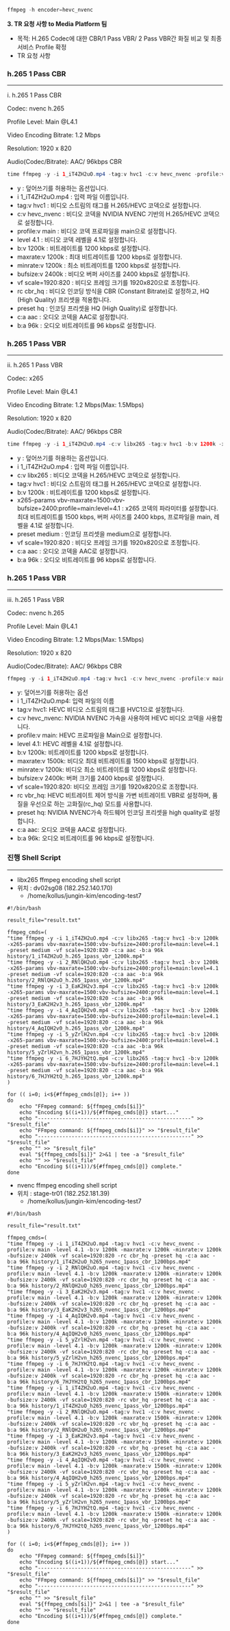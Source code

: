 ```java
ffmpeg -h encoder=hevc_nvenc
```

**3. TR 요청 사항 to Media Platform 팀**

- 목적: H.265 Codec에 대한 CBR/1 Pass VBR/ 2 Pass VBR간 화질 비교 및 최종 서비스 Profile 확정
- TR 요청 사항

### h.265 1 Pass CBR

---

i. h.265 1 Pass CBR

Codec: nvenc h.265

Profile Level: Main @L4.1

Video Encoding Bitrate: 1.2 Mbps

Resolution: 1920 x 820

Audio(Codec/Bitrate): AAC/ 96kbps CBR

```java
time ffmpeg -y -i 1_iT4ZH2uO.mp4 -tag:v hvc1 -c:v hevc_nvenc -profile:v main -level 4.1 -b:v 1200k -maxrate:v 1200k -minrate:v 1200k -bufsize:v 2400k -vf scale=1920:820 -rc cbr_hq -preset hq -c:a aac -b:a 96k history/1_iT4ZH2uO_h265_nvenc_1pass_cbr_1200bps.mp4
```

- y : 덮어쓰기를 허용하는 옵션입니다.
- i 1_iT4ZH2uO.mp4 : 입력 파일 이름입니다.
- tag:v hvc1 : 비디오 스트림의 태그를 H.265/HEVC 코덱으로 설정합니다.
- c:v hevc_nvenc : 비디오 코덱을 NVIDIA NVENC 기반의 H.265/HEVC 코덱으로 설정합니다.
- profile:v main : 비디오 코덱 프로파일을 main으로 설정합니다.
- level 4.1 : 비디오 코덱 레벨을 4.1로 설정합니다.
- b:v 1200k : 비트레이트를 1200 kbps로 설정합니다.
- maxrate:v 1200k : 최대 비트레이트를 1200 kbps로 설정합니다.
- minrate:v 1200k : 최소 비트레이트를 1200 kbps로 설정합니다.
- bufsize:v 2400k : 비디오 버퍼 사이즈를 2400 kbps로 설정합니다.
- vf scale=1920:820 : 비디오 프레임 크기를 1920x820으로 조정합니다.
- rc cbr_hq : 비디오 인코딩 방식을 CBR (Constant Bitrate)로 설정하고, HQ (High Quality) 프리셋을 적용합니다.
- preset hq : 인코딩 프리셋을 HQ (High Quality)로 설정합니다.
- c:a aac : 오디오 코덱을 AAC로 설정합니다.
- b:a 96k : 오디오 비트레이트를 96 kbps로 설정합니다.


### h.265 1 Pass VBR

---

ii. h.265 1 Pass VBR

Codec: x265

Profile Level: Main @L4.1

Video Encoding Bitrate: 1.2 Mbps(Max: 1.5Mbps)

Resolution: 1920 x 820

Audio(Codec/Bitrate): AAC/ 96kbps CBR

```java
time ffmpeg -y -i 1_iT4ZH2uO.mp4 -c:v libx265 -tag:v hvc1 -b:v 1200k -x265-params vbv-maxrate=1500:vbv-bufsize=2400:profile=main:level=4.1 -preset medium -vf scale=1920:820 -c:a aac -b:a 96k history/1_iT4ZH2uO.mp4_h.265_1pass_vbr_1200k.mp4
```

- y : 덮어쓰기를 허용하는 옵션입니다.
- i 1_iT4ZH2uO.mp4 : 입력 파일 이름입니다.
- c:v libx265 : 비디오 코덱을 H.265/HEVC 코덱으로 설정합니다.
- tag:v hvc1 : 비디오 스트림의 태그를 H.265/HEVC 코덱으로 설정합니다.
- b:v 1200k : 비트레이트를 1200 kbps로 설정합니다.
- x265-params vbv-maxrate=1500:vbv-bufsize=2400:profile=main:level=4.1 : x265 코덱의 파라미터를 설정합니다. 최대 비트레이트를 1500 kbps, 버퍼 사이즈를 2400 kbps, 프로파일을 main, 레벨을 4.1로 설정합니다.
- preset medium : 인코딩 프리셋을 medium으로 설정합니다.
- vf scale=1920:820 : 비디오 프레임 크기를 1920x820으로 조정합니다.
- c:a aac : 오디오 코덱을 AAC로 설정합니다.
- b:a 96k : 오디오 비트레이트를 96 kbps로 설정합니다.

### h.265 1 Pass VBR

---

iii. h.265 1 Pass VBR

Codec: nvenc h.265

Profile Level: Main @L4.1

Video Encoding Bitrate: 1.2 Mbps(Max: 1.5Mbps)

Resolution: 1920 x 820

Audio(Codec/Bitrate): AAC/ 96kbps CBR

```java
ffmpeg -y -i 1_iT4ZH2uO.mp4 -tag:v hvc1 -c:v hevc_nvenc -profile:v main -level 4.1 -b:v 1200k -maxrate:v 1500k -minrate:v 1200k -bufsize:v 2400k -vf scale=1920:820 -rc vbr_hq -preset hq -c:a aac -b:a 96k history/1_iT4ZH2uO_h265_nvenc_1pass_vbr_1200bps.mp4
```

- y: 덮어쓰기를 허용하는 옵션
- i 1_iT4ZH2uO.mp4: 입력 파일의 이름
- tag:v hvc1: HEVC 비디오 스트림의 태그를 HVC1으로 설정합니다.
- c:v hevc_nvenc: NVIDIA NVENC 가속을 사용하여 HEVC 비디오 코덱을 사용합니다.
- profile:v main: HEVC 프로파일을 Main으로 설정합니다.
- level 4.1: HEVC 레벨을 4.1로 설정합니다.
- b:v 1200k: 비트레이트를 1200 kbps로 설정합니다.
- maxrate:v 1500k: 비디오 최대 비트레이트를 1500 kbps로 설정합니다.
- minrate:v 1200k: 비디오 최소 비트레이트를 1200 kbps로 설정합니다.
- bufsize:v 2400k: 버퍼 크기를 2400 kbps로 설정합니다.
- vf scale=1920:820: 비디오 프레임 크기를 1920x820으로 조정합니다.
- rc vbr_hq: HEVC 비트레이트 제어 방식을 가변 비트레이트 VBR로 설정하며, 품질을 우선으로 하는 고화질(rc_hq) 모드를 사용합니다.
- preset hq: NVIDIA NVENC가속 하드웨어 인코딩 프리셋을 high quality로 설정합니다.
- c:a aac: 오디오 코덱을 AAC로 설정합니다.
- b:a 96k: 오디오 비트레이트를 96 kbps로 설정합니다.

### 진행 Shell Script

---

- libx265 ffmpeg encoding shell script
- 위치 : dv02sg08 (182.252.140.170)
    - /home/kollus/jungin-kim/encoding-test7

```
#!/bin/bash

result_file="result.txt"

ffmpeg_cmds=(
"time ffmpeg -y -i 1_iT4ZH2uO.mp4 -c:v libx265 -tag:v hvc1 -b:v 1200k -x265-params vbv-maxrate=1500:vbv-bufsize=2400:profile=main:level=4.1 -preset medium -vf scale=1920:820 -c:a aac -b:a 96k history/1_iT4ZH2uO_h.265_1pass_vbr_1200k.mp4"
"time ffmpeg -y -i 2_RNlQH2uO.mp4 -c:v libx265 -tag:v hvc1 -b:v 1200k -x265-params vbv-maxrate=1500:vbv-bufsize=2400:profile=main:level=4.1 -preset medium -vf scale=1920:820 -c:a aac -b:a 96k history/2_RNlQH2uO_h.265_1pass_vbr_1200k.mp4"
"time ffmpeg -y -i 3_EaK2H2v3.mp4 -c:v libx265 -tag:v hvc1 -b:v 1200k -x265-params vbv-maxrate=1500:vbv-bufsize=2400:profile=main:level=4.1 -preset medium -vf scale=1920:820 -c:a aac -b:a 96k history/3_EaK2H2v3_h.265_1pass_vbr_1200k.mp4"
"time ffmpeg -y -i 4_AqIQH2v0.mp4 -c:v libx265 -tag:v hvc1 -b:v 1200k -x265-params vbv-maxrate=1500:vbv-bufsize=2400:profile=main:level=4.1 -preset medium -vf scale=1920:820 -c:a aac -b:a 96k history/4_AqIQH2v0_h.265_1pass_vbr_1200k.mp4"
"time ffmpeg -y -i 5_yZrlH2vn.mp4 -c:v libx265 -tag:v hvc1 -b:v 1200k -x265-params vbv-maxrate=1500:vbv-bufsize=2400:profile=main:level=4.1 -preset medium -vf scale=1920:820 -c:a aac -b:a 96k history/5_yZrlH2vn_h.265_1pass_vbr_1200k.mp4"
"time ffmpeg -y -i 6_7HJYH2tQ.mp4 -c:v libx265 -tag:v hvc1 -b:v 1200k -x265-params vbv-maxrate=1500:vbv-bufsize=2400:profile=main:level=4.1 -preset medium -vf scale=1920:820 -c:a aac -b:a 96k history/6_7HJYH2tQ_h.265_1pass_vbr_1200k.mp4"
)

for (( i=0; i<${#ffmpeg_cmds[@]}; i++ ))
do
    echo "FFmpeg command: ${ffmpeg_cmds[$i]}"
    echo "Encoding $((i+1))/${#ffmpeg_cmds[@]} start..."
    echo "--------------------------------------------------" >> "$result_file"
    echo "FFmpeg command: ${ffmpeg_cmds[$i]}" >> "$result_file"
    echo "--------------------------------------------------" >> "$result_file"
    echo "" >> "$result_file"
    eval "${ffmpeg_cmds[$i]}" 2>&1 | tee -a "$result_file"
    echo "" >> "$result_file"
    echo "Encoding $((i+1))/${#ffmpeg_cmds[@]} complete."
done
```

- nvenc ffmpeg encoding shell script
- 위치 : stage-tr01 (182.252.181.39)
    - /home/kollus/jungin-kim/encoding-test7

```
#!/bin/bash

result_file="result.txt"

ffmpeg_cmds=(
"time ffmpeg -y -i 1_iT4ZH2uO.mp4 -tag:v hvc1 -c:v hevc_nvenc -profile:v main -level 4.1 -b:v 1200k -maxrate:v 1200k -minrate:v 1200k -bufsize:v 2400k -vf scale=1920:820 -rc cbr_hq -preset hq -c:a aac -b:a 96k history/1_iT4ZH2uO_h265_nvenc_1pass_cbr_1200bps.mp4"
"time ffmpeg -y -i 2_RNlQH2uO.mp4 -tag:v hvc1 -c:v hevc_nvenc -profile:v main -level 4.1 -b:v 1200k -maxrate:v 1200k -minrate:v 1200k -bufsize:v 2400k -vf scale=1920:820 -rc cbr_hq -preset hq -c:a aac -b:a 96k history/2_RNlQH2uO_h265_nvenc_1pass_cbr_1200bps.mp4"
"time ffmpeg -y -i 3_EaK2H2v3.mp4 -tag:v hvc1 -c:v hevc_nvenc -profile:v main -level 4.1 -b:v 1200k -maxrate:v 1200k -minrate:v 1200k -bufsize:v 2400k -vf scale=1920:820 -rc cbr_hq -preset hq -c:a aac -b:a 96k history/3_EaK2H2v3_h265_nvenc_1pass_cbr_1200bps.mp4"
"time ffmpeg -y -i 4_AqIQH2v0.mp4 -tag:v hvc1 -c:v hevc_nvenc -profile:v main -level 4.1 -b:v 1200k -maxrate:v 1200k -minrate:v 1200k -bufsize:v 2400k -vf scale=1920:820 -rc cbr_hq -preset hq -c:a aac -b:a 96k history/4_AqIQH2v0_h265_nvenc_1pass_cbr_1200bps.mp4"
"time ffmpeg -y -i 5_yZrlH2vn.mp4 -tag:v hvc1 -c:v hevc_nvenc -profile:v main -level 4.1 -b:v 1200k -maxrate:v 1200k -minrate:v 1200k -bufsize:v 2400k -vf scale=1920:820 -rc cbr_hq -preset hq -c:a aac -b:a 96k history/5_yZrlH2vn_h265_nvenc_1pass_cbr_1200bps.mp4"
"time ffmpeg -y -i 6_7HJYH2tQ.mp4 -tag:v hvc1 -c:v hevc_nvenc -profile:v main -level 4.1 -b:v 1200k -maxrate:v 1200k -minrate:v 1200k -bufsize:v 2400k -vf scale=1920:820 -rc cbr_hq -preset hq -c:a aac -b:a 96k history/6_7HJYH2tQ_h265_nvenc_1pass_cbr_1200bps.mp4"
"time ffmpeg -y -i 1_iT4ZH2uO.mp4 -tag:v hvc1 -c:v hevc_nvenc -profile:v main -level 4.1 -b:v 1200k -maxrate:v 1500k -minrate:v 1200k -bufsize:v 2400k -vf scale=1920:820 -rc vbr_hq -preset hq -c:a aac -b:a 96k history/1_iT4ZH2uO_h265_nvenc_1pass_vbr_1200bps.mp4"
"time ffmpeg -y -i 2_RNlQH2uO.mp4 -tag:v hvc1 -c:v hevc_nvenc -profile:v main -level 4.1 -b:v 1200k -maxrate:v 1500k -minrate:v 1200k -bufsize:v 2400k -vf scale=1920:820 -rc vbr_hq -preset hq -c:a aac -b:a 96k history/2_RNlQH2uO_h265_nvenc_1pass_vbr_1200bps.mp4"
"time ffmpeg -y -i 3_EaK2H2v3.mp4 -tag:v hvc1 -c:v hevc_nvenc -profile:v main -level 4.1 -b:v 1200k -maxrate:v 1500k -minrate:v 1200k -bufsize:v 2400k -vf scale=1920:820 -rc vbr_hq -preset hq -c:a aac -b:a 96k history/3_EaK2H2v3_h265_nvenc_1pass_vbr_1200bps.mp4"
"time ffmpeg -y -i 4_AqIQH2v0.mp4 -tag:v hvc1 -c:v hevc_nvenc -profile:v main -level 4.1 -b:v 1200k -maxrate:v 1500k -minrate:v 1200k -bufsize:v 2400k -vf scale=1920:820 -rc vbr_hq -preset hq -c:a aac -b:a 96k history/4_AqIQH2v0_h265_nvenc_1pass_vbr_1200bps.mp4"
"time ffmpeg -y -i 5_yZrlH2vn.mp4 -tag:v hvc1 -c:v hevc_nvenc -profile:v main -level 4.1 -b:v 1200k -maxrate:v 1500k -minrate:v 1200k -bufsize:v 2400k -vf scale=1920:820 -rc vbr_hq -preset hq -c:a aac -b:a 96k history/5_yZrlH2vn_h265_nvenc_1pass_vbr_1200bps.mp4"
"time ffmpeg -y -i 6_7HJYH2tQ.mp4 -tag:v hvc1 -c:v hevc_nvenc -profile:v main -level 4.1 -b:v 1200k -maxrate:v 1500k -minrate:v 1200k -bufsize:v 2400k -vf scale=1920:820 -rc vbr_hq -preset hq -c:a aac -b:a 96k history/6_7HJYH2tQ_h265_nvenc_1pass_vbr_1200bps.mp4"
)

for (( i=0; i<${#ffmpeg_cmds[@]}; i++ ))
do
    echo "FFmpeg command: ${ffmpeg_cmds[$i]}"
    echo "Encoding $((i+1))/${#ffmpeg_cmds[@]} start..."
    echo "--------------------------------------------------" >> "$result_file"
    echo "FFmpeg command: ${ffmpeg_cmds[$i]}" >> "$result_file"
    echo "--------------------------------------------------" >> "$result_file"
    echo "" >> "$result_file"
    eval "${ffmpeg_cmds[$i]}" 2>&1 | tee -a "$result_file"
    echo "" >> "$result_file"
    echo "Encoding $((i+1))/${#ffmpeg_cmds[@]} complete."
done
```



